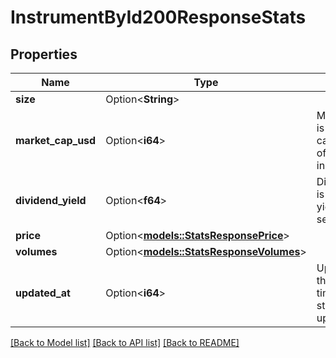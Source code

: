 # InstrumentById200ResponseStats

## Properties

Name | Type | Description | Notes
------------ | ------------- | ------------- | -------------
**size** | Option<**String**> |  | [optional]
**market_cap_usd** | Option<**i64**> | MarketCapUSD is the market capitalization of the security in USD. | [optional]
**dividend_yield** | Option<**f64**> | DividendYield is the dividend yield of the security. | [optional]
**price** | Option<[**models::StatsResponsePrice**](StatsResponsePrice.md)> |  | [optional]
**volumes** | Option<[**models::StatsResponseVolumes**](StatsResponseVolumes.md)> |  | [optional]
**updated_at** | Option<**i64**> | UpdatedAt is the date and time when the stats were last updated. | [optional]

[[Back to Model list]](../README.md#documentation-for-models) [[Back to API list]](../README.md#documentation-for-api-endpoints) [[Back to README]](../README.md)


